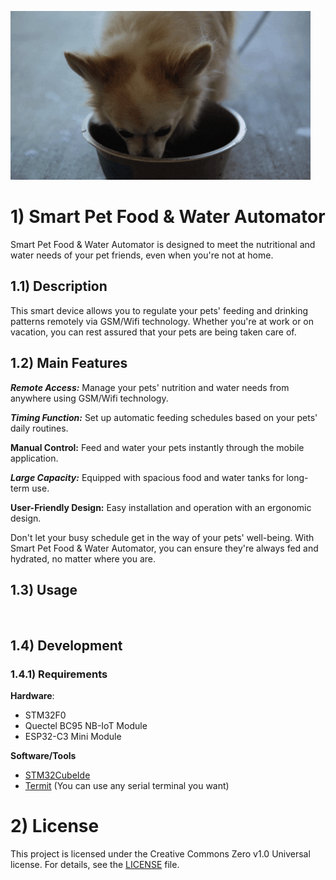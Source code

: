 ![Alt text](Docs/Images/image_1.gif)

# 1) Smart Pet Food & Water Automator
Smart Pet Food & Water Automator is designed to meet the nutritional and water needs of your pet friends, even when you're not at home.

## 1.1) Description
This smart device allows you to regulate your pets' feeding and drinking patterns remotely via GSM/Wifi technology. Whether you're at work or on vacation, you can rest assured that your pets are being taken care of.

## 1.2) Main Features
***Remote Access:*** Manage your pets' nutrition and water needs from anywhere using GSM/Wifi technology.

***Timing Function:*** Set up automatic feeding schedules based on your pets' daily routines.

**Manual Control:** Feed and water your pets instantly through the mobile application.

***Large Capacity:*** Equipped with spacious food and water tanks for long-term use.

**User-Friendly Design:** Easy installation and operation with an ergonomic design.

Don't let your busy schedule get in the way of your pets' well-being. With Smart Pet Food & Water Automator, you can ensure they're always fed and hydrated, no matter where you are.

## 1.3) Usage
<br>

## 1.4) Development
### 1.4.1) Requirements

**Hardware**: 
* STM32F0
* Quectel BC95 NB-IoT Module
* ESP32-C3 Mini Module

**Software/Tools**
* [STM32CubeIde](https://www.st.com/en/development-tools/stm32cubeide.html)
* [Termit](https://termite.software.informer.com/3.4/) (You can use any serial terminal you want)

# 2) License
This project is licensed under the Creative Commons Zero v1.0 Universal license. For details, see the [LICENSE](https://creativecommons.org/licenses/by-nc/1.0/deed.en) file.